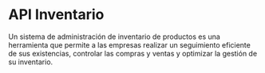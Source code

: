 # API Inventario

Un sistema de administración de inventario de productos es una herramienta que permite a las empresas realizar un seguimiento eficiente de sus existencias, controlar las compras y ventas y optimizar la gestión de su inventario.